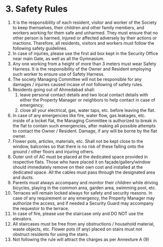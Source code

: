 # 3. Safety Rules

<ol class="main-list">
<li class="custom-number" data-num="3.1">It is the responsibility of each resident, visitor and worker of  the Society to keep themselves, their children and other family members, and workers working for them safe and unharmed. They must ensure that no other person is harmed, injured or affected adversely by their actions or inactions. Therefore, all residents, visitors and workers must follow the following safety guidelines.</li>

<li class="custom-number" data-num="3.2">In case of injuries, please use the first aid box kept in the Security Office near main Gate, as well as all the Gymnasium.</li>

<li class="custom-number" data-num="3.3">Any one working from a height of more than 3 meters must wear Safety Harness. It is the responsibility of the Owner and Resident employing such worker to ensure use of Safety Harness.</li>

<li class="custom-number" data-num="3.4">The society Managing Committee will not be responsible for any damages / injuries caused incase of not following of safety rules.</li>

<li class="custom-number" data-num="3.5">Residents going out of Ahmedabad shall:
        <ol class="sub-list">
            <li class="custom-number" data-num="3.5.1">leave personal contact details and two local contact details with either the Property Manager or neighbors to help contact in case of emergency;</li>
            <li class="custom-number" data-num="3.5.2">close all your electrical, gas, water taps, etc. before leaving the flat.</li>
        </ol>
</li>

<li class="custom-number" data-num="3.6">In case of any emergencies like fire, water flow, gas leakages, etc. inside of a locket flat, the Managing Committee is authorized to break in the flat to contain such emergencies, after making all possible attempts to contact the Owner / Resident. Damage, if any will be borne by the flat owner.</li>

<li class="custom-number" data-num="3.7">Flower pots, articles, materials, etc. Shall not be kept close to the window, balconies so that there is no risk of these falling onto the ground / other floors and injuring others.</li>

<li class="custom-number" data-num="3.8">Outer unit of AC must be placed at the dedicated space provided in respective flats. Those who have placed it on façade/gallery/window should immediately remove on their own cost and installed at the dedicated space. All the cables must pass through the designated area and ducts.</li>

<li class="custom-number" data-num="3.9">Parents must always accompany and monitor their children while driving bicycles, playing in the common area, garden area, swimming pool, etc.</li>

<li class="custom-number" data-num="3.10">Terraces will remain locked always for safety and security reasons. In case of any requirement or any emergency, the Property Manager may authorize the access, and if needed a Security Guard may accompany the requestor to the terrace.</li>

<li class="custom-number" data-num="3.11">In case of fire, please use the staircase only and DO NOT use the elevators.</li>

<li class="custom-number" data-num="3.12">All staircases must be free from any obstructions / household material, waste objects, etc. Flower pots (if any) placed on stairs must not obstruct residents for using the stairs.</li>

<li class="custom-number" data-num="3.13">Not following the rule will attract the charges as per Annexture A (9)</li>
</ol>
